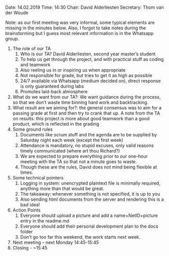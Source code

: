 Date: 14.02.2019
Time: 14:30
Chair: David Alderliesten
Secretary: Thom van der Woude

Note: as our first meeting was very informal, some typical elements are missing in the minutes below.
Also, I forgot to take notes during the brainstorming but I guess most relevant information is in the Whatsapp group.

1.	The role of our TA
    1.	Who is our TA? David Alderliesten, second year master’s student
    2.	To help us get through the project, and with practical stuff as coding and teamwork
    3.	Also reeling us in or inspiring us when appropriate
    4.	Not responsible for grade, but tries to get it as high as possible 
    5.	24/7 available via Whatsapp (medium decided on), direct response is only guaranteed during labs
    6.	Promotes laid-back atmosphere
2.	What do we want from our TA?:	We want guidance during the process, so that we don’t waste time binning hard work and backtracking.
3.	What result are we aiming for?: the general consensus was to aim for a passing grade at first and then try to crank that up. A note from the TA on results: this project is more about good teamwork than a good product, which is reflected in the grading
4.	Some ground rules
    1.	Documents like scrum stuff and the agenda are to be supplied by Saturday night each week (except the first week)
    2.	Attendance is mandatory, no stupid excuses, only valid reasons timely communicated (where art thou Richard?)
    3.	We are expected to prepare everything prior to our one-hour meeting with the TA so that not a minute goes to waste.
    4.	Though these are the rules, David does not mind being flexible at times.
5.	Some technical pointers
    1.  Logging in system: unencrypted plaintext file is minimally required, anything more than that would be great.
    2.  The takeaway: whenever something is not specified, it is up to you
    3.  Also sending html documents from the server and rendering this is a bad idea!
6.	Action Points
    1.	Everyone should upload a picture and add a name+NetID+picture entry in the readme.md
    2.	Everyone should add their personal development plan to the docs folder
    3.	Don't go too far this weekend, the work starts next week.
7.	Next meeting – next Monday 14:45-15:45 
8.	Closing - ~15:45